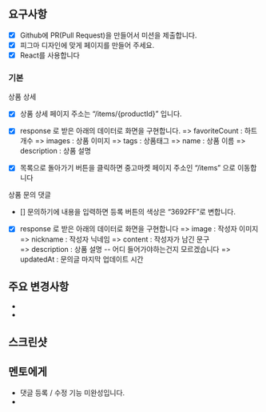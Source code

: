 ## 요구사항

- [x] Github에 PR(Pull Request)을 만들어서 미션을 제출합니다.
- [x] 피그마 디자인에 맞게 페이지를 만들어 주세요.
- [x] React를 사용합니다

### 기본

상품 상세

- [x] 상품 상세 페이지 주소는 “/items/{productId}” 입니다.
- [x] response 로 받은 아래의 데이터로 화면을 구현합니다.
      => favoriteCount : 하트 개수
      => images : 상품 이미지
      => tags : 상품태그
      => name : 상품 이름
      => description : 상품 설명

- [x] 목록으로 돌아가기 버튼을 클릭하면 중고마켓 페이지 주소인 “/items” 으로 이동합니다

상품 문의 댓글

- [] 문의하기에 내용을 입력하면 등록 버튼의 색상은 “3692FF”로 변합니다.

- [x] response 로 받은 아래의 데이터로 화면을 구현합니다
      => image : 작성자 이미지
      => nickname : 작성자 닉네임
      => content : 작성자가 남긴 문구  
       => description : 상품 설명 -- 어디 들어가야하는건지 모르겠습니다
      => updatedAt : 문의글 마지막 업데이트 시간

## 주요 변경사항

-
-

## 스크린샷

## 멘토에게

- 댓글 등록 / 수정 기능 미완성입니다.
-
